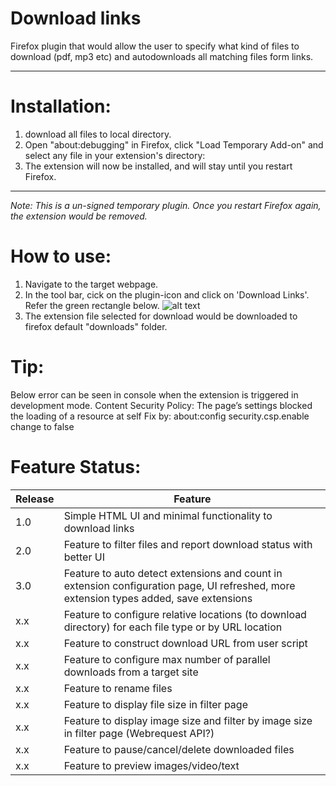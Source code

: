 # Download links
Firefox plugin that would allow the user to specify what kind of files to download (pdf, mp3 etc) and autodownloads all matching files form links.

---

# Installation:
1. download all files to local directory.
2. Open "about:debugging" in Firefox, click "Load Temporary Add-on" and select any file in your extension's directory:
3. The extension will now be installed, and will stay until you restart Firefox.

---

*Note: This is a un-signed temporary plugin. Once you restart Firefox again, the extension would be removed.*

# How to use:
1. Navigate to the target webpage.
2. In the tool bar, cick on the plugin-icon and click on 'Download Links'. Refer the green rectangle below.
![alt text](https://github.com/praboop/downloadlinks/blob/master/screen.png)
3. The extension file selected for download would be downloaded to firefox default "downloads" folder.



# Tip:

Below error can be seen in console when the extension is triggered in development mode.
Content Security Policy: The page’s settings blocked the loading of a resource at self 
Fix by:
about:config
security.csp.enable change to false


# Feature Status:

| Release | Feature | 
| --- | --- |
| 1.0 | Simple HTML UI and minimal functionality to download links |
| 2.0 | Feature to filter files and report download status with better UI |
| 3.0 | Feature to auto detect extensions and count in extension configuration page, UI refreshed, more extension types added, save extensions |
| x.x | Feature to configure relative locations (to download directory) for each file type or by URL location |
| x.x | Feature to construct download URL from user script |
| x.x | Feature to configure max number of parallel downloads from a target site |
| x.x | Feature to rename files |
| x.x | Feature to display file size in filter page |
| x.x | Feature to display image size and filter by image size in filter page (Webrequest API?) |
| x.x | Feature to pause/cancel/delete downloaded files |
| x.x | Feature to preview images/video/text |
